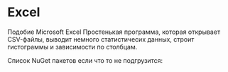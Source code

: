 # Excel
Подобие Microsoft Excel
Простенькая программа, которая открывает CSV-файлы, выводит немного статистичесих данных, строит гистограммы и зависимости по столбцам.

Список NuGet пакетов если что то не подгрузится:
<package id="Extended.Wpf.Toolkit" version="4.0.2" targetFramework="net472" />
  <package id="LiveCharts" version="0.9.7" targetFramework="net472" />
  <package id="LiveCharts.Wpf" version="0.9.7" targetFramework="net472" />
  <package id="Microsoft.Bcl.AsyncInterfaces" version="1.1.0" targetFramework="net472" />
  <package id="Microsoft.Bcl.HashCode" version="1.1.0" targetFramework="net472" />
  <package id="Microsoft.CSharp" version="4.5.0" targetFramework="net472" />
  <package id="System.Buffers" version="4.5.1" targetFramework="net472" />
  <package id="System.Drawing.Common" version="5.0.2" targetFramework="net472" />
  <package id="System.Memory" version="4.5.4" targetFramework="net472" />
  <package id="System.Numerics.Vectors" version="4.5.0" targetFramework="net472" />
  <package id="System.Runtime.CompilerServices.Unsafe" version="4.5.3" targetFramework="net472" />
  <package id="System.Threading.Tasks.Extensions" version="4.5.2" targetFramework="net472" />
